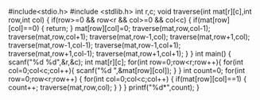 #include<stdio.h>
#include <stdlib.h>
int r,c;
void traverse(int mat[r][c],int row,int col)
{
    if(row>=0 && row<r && col>=0 && col<c)
    {
        if(mat[row][col]==0)
        {
            return;
        }
        mat[row][col]=0;
        traverse(mat,row,col-1);
        traverse(mat,row,col+1);
        traverse(mat,row-1,col);
        traverse(mat,row+1,col);
        traverse(mat,row-1,col-1);
        traverse(mat,row-1,col+1);
        traverse(mat,row+1,col-1);
        traverse(mat,row+1,col+1);
    }
}
int main()
{
 scanf("%d %d",&r,&c);
 int mat[r][c];
 for(int row=0;row<r;row++){
    for(int col=0;col<c;col++){
        scanf("%d ",&mat[row][col]);
    }
 }
 int count=0;
 for(int row=0;row<r;row++)
 {
    for(int col=0;col<c;col++)
    {
        if(mat[row][col]==1)
        {
            count++;
            traverse(mat,row,col);
        }
    }
 }
 printf("%d*",count);
}
